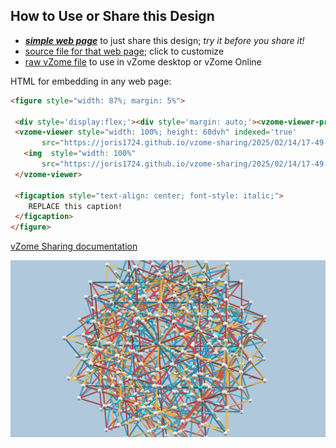 
## How to Use or Share this Design

 - [***simple web page***](<https://joris1724.github.io/vzome-sharing/2025/02/14/17-49-32-Compound-of-15-Hexadecachora-II/>) to just share this design; *try it before you share it!*
 - [source file for that web page](<https://github.com/joris1724/vzome-sharing/edit/main/2025/02/14/17-49-32-Compound-of-15-Hexadecachora-II/index.md>); click to customize
 - [raw vZome file](<https://raw.githubusercontent.com/joris1724/vzome-sharing/main/2025/02/14/17-49-32-Compound-of-15-Hexadecachora-II/Compound-of-15-Hexadecachora-II.vZome>) to use in vZome desktop or vZome Online
 
 HTML for embedding in any web page:
 ```html
<figure style="width: 87%; margin: 5%">
  
  <div style='display:flex;'><div style='margin: auto;'><vzome-viewer-previous label='prev step'></vzome-viewer-previous><vzome-viewer-next label='next step'></vzome-viewer-next></div></div>
  <vzome-viewer style="width: 100%; height: 60dvh" indexed='true'
        src="https://joris1724.github.io/vzome-sharing/2025/02/14/17-49-32-Compound-of-15-Hexadecachora-II/Compound-of-15-Hexadecachora-II.vZome" >
    <img  style="width: 100%"
        src="https://joris1724.github.io/vzome-sharing/2025/02/14/17-49-32-Compound-of-15-Hexadecachora-II/Compound-of-15-Hexadecachora-II.png" >
  </vzome-viewer>

  <figcaption style="text-align: center; font-style: italic;">
     REPLACE this caption!
  </figcaption>
</figure>

 ```

[vZome Sharing documentation](https://vzome.github.io/vzome/sharing.html#how-it-works)

![Image](<Compound-of-15-Hexadecachora-II.png>)

